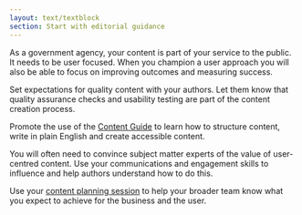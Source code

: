 ```yaml
---
layout: text/textblock
section: Start with editorial guidance
---
```


As a government agency, your content is part of your service to the public. It needs to be user focused. When you champion a user approach you will also be able to focus on improving outcomes and measuring success. 

Set expectations for quality content with your authors. Let them know that quality assurance checks and usability testing are part of the content creation process.

Promote the use of the [Content Guide](https://guides.service.gov.au/content-guide/) to learn how to structure content, write in plain English and create accessible content.

You will often need to convince subject matter experts of the value of user-centred content. Use your communications and engagement skills to influence and help authors understand how to do this.

Use your [content planning session](/content-strategy/manage-content-requests/plan-content/content-planning-workshop) to help your broader team know what you expect to achieve for the business and the user.
